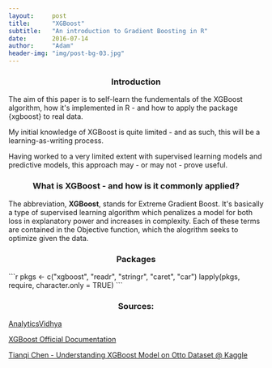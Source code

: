 ```yaml
---
layout:     post
title:      "XGBoost"
subtitle:   "An introduction to Gradient Boosting in R"
date:       2016-07-14
author:     "Adam"
header-img: "img/post-bg-03.jpg"
---
```

<center><h3> Introduction </h3></center>

The aim of this paper is to self-learn the fundementals of the XGBoost algorithm, how it's implemented in R - and how to apply the package {xgboost} to real data. 

My initial knowledge of XGBoost is quite limited - and as such, this will be a learning-as-writing process. 

Having worked to a very limited extent with supervised learning models and predictive models, this approach may - or may not - prove useful.

<center><h3> What is XGBoost - and how is it commonly applied? </h3></center>

The abbreviation, <b>XGBoost</b>, stands for Extreme Gradient Boost. It's basically a type of supervised learning algorithm which penalizes a model for both loss in explanatory power and increases in complexity. Each of these terms are contained in the Objective function, which the alogrithm seeks to optimize given the data. 

<center><h3> Packages </h3></center>
```r
pkgs <- c("xgboost",
          "readr",
          "stringr",
          "caret",
          "car")
lapply(pkgs, require, character.only = TRUE)
```


<center><h3> Sources: </h3></center>

[AnalyticsVidhya](http://www.analyticsvidhya.com/blog/2016/01/xgboost-algorithm-easy-steps/)

[XGBoost Official Documentation](http://xgboost.readthedocs.io/en/latest/model.html)

[Tianqi Chen - Understanding XGBoost Model on Otto Dataset @ Kaggle](https://www.kaggle.com/tqchen/otto-group-product-classification-challenge/understanding-xgboost-model-on-otto-data)